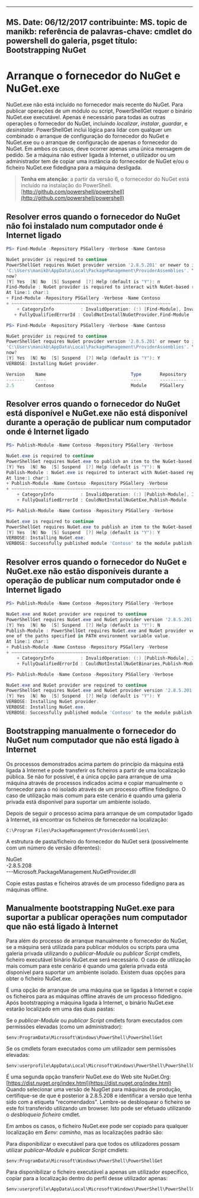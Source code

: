 
---
MS. Date: 06/12/2017 contribuinte: MS. topic de manikb: referência de palavras-chave: cmdlet do powershell do galeria, psget título: Bootstrapping NuGet
---
# <a name="bootstrap-the-nuget-provider-and-nugetexe"></a>Arranque o fornecedor do NuGet e NuGet.exe

NuGet.exe não está incluído no fornecedor mais recente do NuGet.
Para publicar operações de um módulo ou script, PowerShellGet requer o binário NuGet.exe executável.
Apenas é necessário para todas as outras operações o fornecedor do NuGet, incluindo *localizar*, *instalar*, *guardar*, e *desinstalar*.
PowerShellGet inclui lógica para lidar com qualquer um combinado o arranque de configuração do fornecedor do NuGet e NuGet.exe ou o arranque de configuração de apenas o fornecedor do NuGet.
Em ambos os casos, deve ocorrer apenas uma única mensagem de pedido.
Se a máquina não estiver ligada à Internet, o utilizador ou um administrador tem de copiar uma instância do fornecedor de NuGet e/ou o ficheiro NuGet.exe fidedigna para a máquina desligada.

>**Tenha em atenção**: a partir da versão 6, o fornecedor do NuGet está incluído na instalação do PowerShell. [http://github.com/powershell/powershell](http://github.com/powershell/powershell)

## <a name="resolving-error-when-the-nuget-provider-has-not-been-installed-on-a-machine-that-is-internet-connected"></a>Resolver erros quando o fornecedor do NuGet não foi instalado num computador onde é Internet ligado

```powershell
PS> Find-Module -Repository PSGallery -Verbose -Name Contoso

NuGet provider is required to continue
PowerShellGet requires NuGet provider version '2.8.5.201' or newer to interact with NuGet-based repositories. The NuGet provider must be available in 'C:\Program Files\PackageManagement\ProviderAssemblies' or
'C:\Users\manikb\AppData\Local\PackageManagement\ProviderAssemblies'. You can also install the NuGet provider by running 'Install-PackageProvider -Name NuGet -MinimumVersion 2.8.5.201 -Force'. Do you want PowerShellGet to install and import the NuGet provider
now?
[Y] Yes  [N] No  [S] Suspend  [?] Help (default is "Y"): n
Find-Module : NuGet provider is required to interact with NuGet-based repositories. Please ensure that '2.8.5.201' or newer version of NuGet provider is installed.
At line:1 char:1
+ Find-Module -Repository PSGallery -Verbose -Name Contoso
+ ~~~~~~~~~~~~~~~~~~~~~~~~~~~~~~~~~~~~~~~~~~~~~~~~~~~~~~~~~~~~
    + CategoryInfo          : InvalidOperation: (:) [Find-Module], InvalidOperationException
   + FullyQualifiedErrorId : CouldNotInstallNuGetProvider,Find-Module

PS> Find-Module -Repository PSGallery -Verbose -Name Contoso

NuGet provider is required to continue
PowerShellGet requires NuGet provider version '2.8.5.201' or newer to interact with NuGet-based repositories. The NuGet provider must be available in 'C:\Program Files\PackageManagement\ProviderAssemblies' or
'C:\Users\manikb\AppData\Local\PackageManagement\ProviderAssemblies'. You can also install the NuGet provider by running 'Install-PackageProvider -Name NuGet -MinimumVersion 2.8.5.201 -Force'. Do you want PowerShellGet to install and import the NuGet provider
now?
[Y] Yes  [N] No  [S] Suspend  [?] Help (default is "Y"): Y
VERBOSE: Installing NuGet provider.

Version    Name                                Type       Repository           Description
-------    ----                                ----       ----------           -----------
2.5        Contoso                             Module     PSGallery        Contoso module
```

## <a name="resolving-error-when-the-nuget-provider-is-available-and-nugetexe-is-not-available-during-the-publish-operation-on-a-machine-that-is-internet-connected"></a>Resolver erros quando o fornecedor do NuGet está disponível e NuGet.exe não está disponível durante a operação de publicar num computador onde é Internet ligado

```powershell
PS> Publish-Module -Name Contoso -Repository PSGallery -Verbose

NuGet.exe is required to continue
PowerShellGet requires NuGet.exe to publish an item to the NuGet-based repositories. NuGet.exe must be available under one of the paths specified in PATH environment variable value. Do you want PowerShellGet to install NuGet.exe now?
[Y] Yes  [N] No  [S] Suspend  [?] Help (default is "Y"): N
Publish-Module : NuGet.exe is required to interact with NuGet-based repositories. Please ensure that NuGet.exe is available under one of the paths specified in PATH environment variable value.
At line:1 char:1
+ Publish-Module -Name Contoso -Repository PSGallery -Verbose
+ ~~~~~~~~~~~~~~~~~~~~~~~~~~~~~~~~~~~~~~~~~~~~~~~~~~~~~~~~~~~
    + CategoryInfo          : InvalidOperation: (:) [Publish-Module], InvalidOperationException
    + FullyQualifiedErrorId : CouldNotInstallNuGetExe,Publish-Module

PS> Publish-Module -Name Contoso -Repository PSGallery -Verbose

NuGet.exe is required to continue
PowerShellGet requires NuGet.exe to publish an item to the NuGet-based repositories. NuGet.exe must be available under one of the paths specified in PATH environment variable value. Do you want PowerShellGet to install NuGet.exe now?
[Y] Yes  [N] No  [S] Suspend  [?] Help (default is "Y"): Y
VERBOSE: Installing NuGet.exe.
VERBOSE: Successfully published module 'Contoso' to the module publish location 'https://www.powershellgallery.com/api/v2/'. Please allow few minutes for 'Contoso' to show up in the search results.
```

## <a name="resolving-error-when-both-nuget-provider-and-nugetexe-are-not-available-during-the-publish-operation-on-a-machine-that-is-internet-connected"></a>Resolver erros quando o fornecedor do NuGet e NuGet.exe não estão disponíveis durante a operação de publicar num computador onde é Internet ligado

```powershell
PS> Publish-Module -Name Contoso -Repository PSGallery -Verbose

NuGet.exe and NuGet provider are required to continue
PowerShellGet requires NuGet.exe and NuGet provider version '2.8.5.201' or newer to interact with the NuGet-based repositories. Do you want PowerShellGet to install both NuGet.exe and NuGet provider now?
[Y] Yes  [N] No  [S] Suspend  [?] Help (default is "Y"): N
Publish-Module : PowerShellGet requires NuGet.exe and NuGet provider version '2.8.5.201' or newer to interact with the NuGet-based repositories. Please ensure that '2.8.5.201' or newer version of NuGet provider is installed and NuGet.exe is available under
one of the paths specified in PATH environment variable value.
At line:1 char:1
+ Publish-Module -Name Contoso -Repository PSGallery -Verbose
+ ~~~~~~~~~~~~~~~~~~~~~~~~~~~~~~~~~~~~~~~~~~~~~~~~~~~~~~~~~~~
    + CategoryInfo          : InvalidOperation: (:) [Publish-Module], InvalidOperationException
    + FullyQualifiedErrorId : CouldNotInstallNuGetBinaries,Publish-Module

PS> Publish-Module -Name Contoso -Repository PSGallery -Verbose

NuGet.exe and NuGet provider are required to continue
PowerShellGet requires NuGet.exe and NuGet provider version '2.8.5.201' or newer to interact with the NuGet-based repositories. Do you want PowerShellGet to install both NuGet.exe and NuGet provider now?
[Y] Yes  [N] No  [S] Suspend  [?] Help (default is "Y"): Y
VERBOSE: Installing NuGet provider.
VERBOSE: Installing NuGet.exe.
VERBOSE: Successfully published module 'Contoso' to the module publish location 'https://www.powershellgallery.com/api/v2/'. Please allow few minutes for 'Contoso' to show up in the search results.
```

## <a name="manually-bootstrapping-the-nuget-provider-on-a-machine-that-is-not-connected-to-the-internet"></a>Bootstrapping manualmente o fornecedor do NuGet num computador que não está ligado à Internet

Os processos demonstrados acima partem do princípio da máquina está ligada à Internet e pode transferir os ficheiros a partir de uma localização pública.
Se não for possível, é a única opção para arranque de uma máquina através de processos indicados acima e copiar manualmente o fornecedor para o nó isolado através de um processo offline fidedigno.
O caso de utilização mais comum para este cenário é quando uma galeria privada está disponível para suportar um ambiente isolado.

Depois de seguir o processo acima para arranque de um computador ligado à Internet, irá encontrar os ficheiros de fornecedor na localização:

```
C:\Program Files\PackageManagement\ProviderAssemblies\
```

A estrutura de pasta/ficheiro do fornecedor do NuGet será (possivelmente com um número de versão diferentes):

NuGet<br>
-2.8.5.208<br>
---Microsoft.PackageManagement.NuGetProvider.dll

Copie estas pastas e ficheiros através de um processo fidedigno para as máquinas offline.

## <a name="manually-bootstrapping-nugetexe-to-support-publish-operations-on-a-machine-that-is-not-connected-to-the-internet"></a>Manualmente bootstrapping NuGet.exe para suportar a publicar operações num computador que não está ligado à Internet

Para além do processo de arranque manualmente o fornecedor do NuGet, se a máquina será utilizada para publicar módulos ou scripts para uma galeria privada utilizando o *publicar-Module* ou *publicar Script* cmdlets, ficheiro executável binário NuGet.exe será necessário.
O caso de utilização mais comum para este cenário é quando uma galeria privada está disponível para suportar um ambiente isolado.
Existem duas opções para obter o ficheiro NuGet.exe.

É uma opção de arranque de uma máquina que se ligadas à Internet e copie os ficheiros para as máquinas offline através de um processo fidedigno.
Após bootstrapping a máquina ligada à Internet, o binário NuGet.exe estarão localizado em uma das duas pastas:

Se o *publicar-Module* ou *publicar Script* cmdlets foram executados com permissões elevadas (como um administrador):

```
$env:ProgramData\Microsoft\Windows\PowerShell\PowerShellGet
```

Se os cmdlets foram executados como um utilizador sem permissões elevadas:

```
$env:userprofile\AppData\Local\Microsoft\Windows\PowerShell\PowerShellGet\
```

É uma segunda opção transferir NuGet.exe do Web site NuGet.Org: [https://dist.nuget.org/index.html](https://dist.nuget.org/index.html)<br>
Quando selecionar uma versão de NugGet para máquinas de produção, certifique-se de que é posterior à 2.8.5.208 e identificar a versão que tenha sido com a etiqueta "recomendados".
Lembre-se desbloquear o ficheiro se este foi transferido utilizando um browser.
Isto pode ser efetuado utilizando o *desbloqueio ficheiro* cmdlet.

Em ambos os casos, o ficheiro NuGet.exe pode ser copiado para qualquer localização em *$env: caminho*, mas as localizações padrão são:

Para disponibilizar o executável para que todos os utilizadores possam utilizar *publicar-Module* e *publicar Script* cmdlets:

```
$env:ProgramData\Microsoft\Windows\PowerShell\PowerShellGet
```

Para disponibilizar o ficheiro executável a apenas um utilizador específico, copiar para a localização dentro do perfil desse utilizador apenas:

```
$env:userprofile\AppData\Local\Microsoft\Windows\PowerShell\PowerShellGet\
```